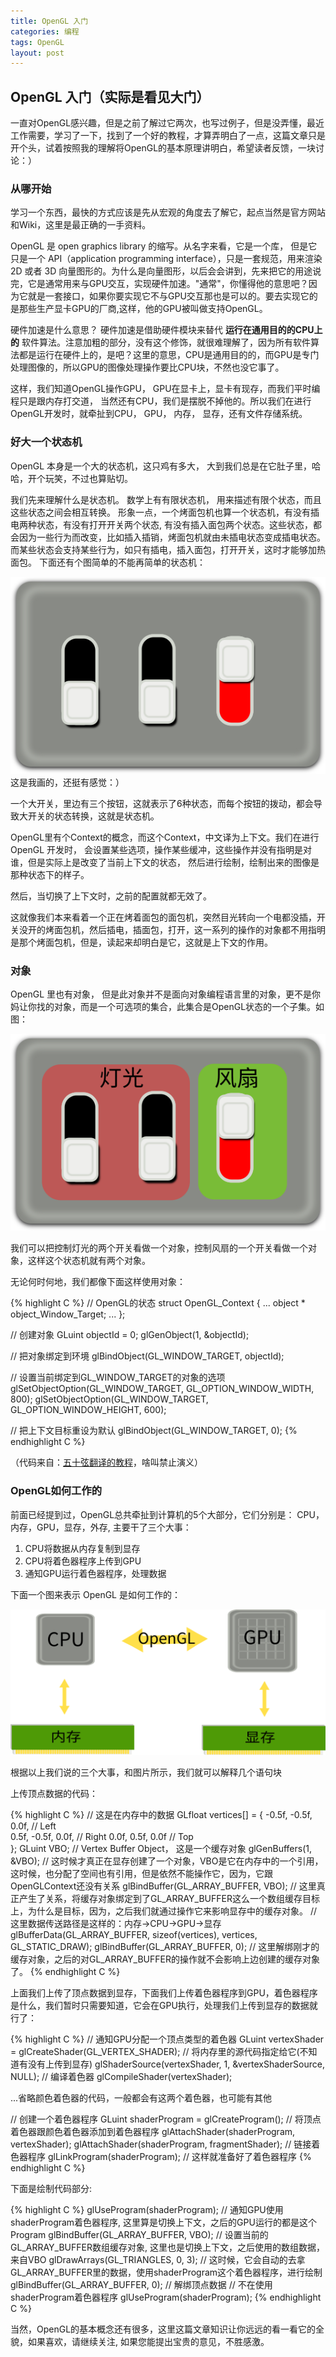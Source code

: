 ```yaml
---
title: OpenGL 入门
categories: 编程
tags: OpenGL
layout: post
---
```


## OpenGL 入门（实际是看见大门）

一直对OpenGL感兴趣，但是之前了解过它两次，也写过例子，但是没弄懂，最近工作需要，学习了一下，找到了一个好的教程，才算弄明白了一点，这篇文章只是开个头，试着按照我的理解将OpenGL的基本原理讲明白，希望读者反馈，一块讨论：）

### 从哪开始

学习一个东西，最快的方式应该是先从宏观的角度去了解它，起点当然是官方网站和Wiki，这里是最正确的一手资料。

OpenGL 是 open graphics library 的缩写。从名字来看，它是一个库， 但是它只是一个 API（application programming interface），只是一套规范，用来渲染 2D 或者 3D 向量图形的。为什么是向量图形，以后会会讲到，先来把它的用途说完，它是通常用来与GPU交互，实现硬件加速。"通常"，你懂得他的意思吧？因为它就是一套接口，如果你要实现它不与GPU交互那也是可以的。要去实现它的是那些生产显卡GPU的厂商,这样，他的GPU被叫做支持OpenGL。

硬件加速是什么意思？ 硬件加速是借助硬件模块来替代 **运行在通用目的的CPU上的** 软件算法。注意加粗的部分，没有这个修饰，就很难理解了，因为所有软件算法都是运行在硬件上的，是吧？这里的意思，CPU是通用目的的，而GPU是专门处理图像的，所以GPU的图像处理操作要比CPU块，不然也没它事了。

 这样，我们知道OpenGL操作GPU， GPU在显卡上，显卡有现存，而我们平时编程只是跟内存打交道， 当然还有CPU，我们是摆脱不掉他的。所以我们在进行OpenGL开发时，就牵扯到CPU， GPU， 内存， 显存，还有文件存储系统。

### 好大一个状态机

OpenGL 本身是一个大的状态机，这只鸡有多大， 大到我们总是在它肚子里，哈哈，开个玩笑，不过也算贴切。

我们先来理解什么是状态机。 数学上有有限状态机， 用来描述有限个状态，而且这些状态之间会相互转换。 形象一点，一个烤面包机也算一个状态机，有没有插电两种状态，有没有打开开关两个状态, 有没有插入面包两个状态。这些状态，都会因为一些行为而改变，比如插入插销，烤面包机就由未插电状态变成插电状态。而某些状态会支持某些行为，如只有插电，插入面包，打开开关，这时才能够加热面包。
下面还有个图简单的不能再简单的状态机：  

![](/public/img/state_machine.png)  
这是我画的，还挺有感觉：）  

一个大开关，里边有三个按钮，这就表示了6种状态，而每个按钮的拨动，都会导致大开关的状态转换，这就是状态机。

OpenGL里有个Context的概念，而这个Context，中文译为上下文。我们在进行 OpenGL 开发时， 会设置某些选项，操作某些缓冲，这些操作并没有指明是对谁，但是实际上是改变了当前上下文的状态， 然后进行绘制，绘制出来的图像是那种状态下的样子。

然后，当切换了上下文时，之前的配置就都无效了。  

这就像我们本来看着一个正在烤着面包的面包机，突然目光转向一个电都没插，开关没开的烤面包机，然后插电，插面包，打开，这一系列的操作的对象都不用指明是那个烤面包机，但是，读起来却明白是它，这就是上下文的作用。

### 对象

OpenGL 里也有对象， 但是此对象并不是面向对象编程语言里的对象，更不是你妈让你找的对象，而是一个可选项的集合，此集合是OpenGL状态的一个子集。如图：

![](/public/img/state_machine_with_object.png)  

我们可以把控制灯光的两个开关看做一个对象，控制风扇的一个开关看做一个对象，这样这个状态机就有两个对象。

无论何时何地，我们都像下面这样使用对象：  

{% highlight  C %}
// OpenGL的状态
struct OpenGL_Context
{
    ...
    object * object_Window_Target;
    ...
};

// 创建对象
GLuint objectId = 0;
glGenObject(1, &objectId);

// 把对象绑定到环境
glBindObject(GL_WINDOW_TARGET, objectId);

// 设置当前绑定到GL_WINDOW_TARGET的对象的选项
glSetObjectOption(GL_WINDOW_TARGET, GL_OPTION_WINDOW_WIDTH, 800);
glSetObjectOption(GL_WINDOW_TARGET, GL_OPTION_WINDOW_HEIGHT, 600);

// 把上下文目标重设为默认
glBindObject(GL_WINDOW_TARGET, 0);
{% endhighlight  C %}  

（代码来自：[五十弦翻译的教程](http://bullteacher.com/2-opengl.html)，啥叫禁止演义）

### OpenGL如何工作的

前面已经提到过，OpenGL总共牵扯到计算机的5个大部分，它们分别是：
CPU，内存，GPU，显存，外存, 主要干了三个大事：
1. CPU将数据从内存复制到显存
2. CPU将着色器程序上传到GPU
3. 通知GPU运行着色器程序，处理数据

下面一个图来表示 OpenGL 是如何工作的：

![](/public/img/OpenGL_how_work.png)  

根据以上我们说的三个大事，和图片所示，我们就可以解释几个语句块

上传顶点数据的代码：  

{% highlight  C %}
// 这是在内存中的数据
GLfloat vertices[] = {
    -0.5f, -0.5f, 0.0f, // Left  
     0.5f, -0.5f, 0.0f, // Right
     0.0f,  0.5f, 0.0f  // Top   
};
GLuint VBO; // Vertex Buffer Object， 这是一个缓存对象
glGenBuffers(1, &VBO); // 这时候才真正在显存创建了一个对象，VBO是它在内存中的一个引用，这时候，也分配了空间也有引用，但是依然不能操作它，因为，它跟OpenGLContext还没有关系
glBindBuffer(GL_ARRAY_BUFFER, VBO); // 这里真正产生了关系，将缓存对象绑定到了GL_ARRAY_BUFFER这么一个数组缓存目标上，为什么是目标，因为，之后我们就通过操作它来影响显存中的缓存对象。
// 这里数据传送路径是这样的：内存->CPU->GPU->显存
glBufferData(GL_ARRAY_BUFFER, sizeof(vertices), vertices, GL_STATIC_DRAW);
glBindBuffer(GL_ARRAY_BUFFER, 0); // 这里解绑刚才的缓存对象，之后的对GL_ARRAY_BUFFER的操作就不会影响上边创建的缓存对象了。
{% endhighlight  C %}  

上面我们上传了顶点数据到显存，下面我们上传着色器程序到GPU，着色器程序是什么，我们暂时只需要知道，它会在GPU执行，处理我们上传到显存的数据就行了：  

{% highlight  C %}
// 通知GPU分配一个顶点类型的着色器
GLuint vertexShader = glCreateShader(GL_VERTEX_SHADER);
// 将内存里的源代码指定给它(不知道有没有上传到显存)
glShaderSource(vertexShader, 1, &vertexShaderSource, NULL);
// 编译着色器
glCompileShader(vertexShader);

...省略颜色着色器的代码，一般都会有这两个着色器，也可能有其他

// 创建一个着色器程序
GLuint shaderProgram = glCreateProgram();
// 将顶点着色器跟颜色着色器添加到着色器程序
glAttachShader(shaderProgram, vertexShader);
glAttachShader(shaderProgram, fragmentShader);
// 链接着色器程序
glLinkProgram(shaderProgram);
// 这样就准备好了着色器程序
{% endhighlight  C %}  

下面是绘制代码部分:  

{% highlight  C %}
glUseProgram(shaderProgram); // 通知GPU使用shaderProgram着色器程序, 这里算是切换上下文，之后的GPU运行的都是这个Program
glBindBuffer(GL_ARRAY_BUFFER, VBO); // 设置当前的GL_ARRAY_BUFFER数组缓存对象, 这里也是切换上下文，之后使用的数组数据，来自VBO
glDrawArrays(GL_TRIANGLES, 0, 3); // 这时候，它会自动的去拿GL_ARRAY_BUFFER里的数据，使用shaderProgram这个着色器程序，进行绘制
glBindBuffer(GL_ARRAY_BUFFER, 0); // 解绑顶点数据
// 不在使用shaderProgram着色器程序
glUseProgram(shaderProgram);
{% endhighlight  C %}  

当然，OpenGL的基本概念还有很多，这里这篇文章知识让你远远的看一看它的全貌，如果喜欢，请继续关注, 如果您能提出宝贵的意见，不胜感激。
